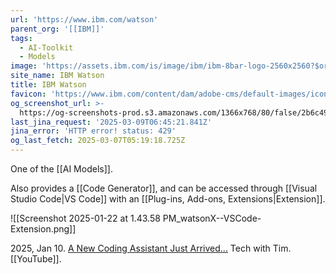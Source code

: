 ```yaml
---
url: 'https://www.ibm.com/watson'
parent_org: '[[IBM]]'
tags:
  - AI-Toolkit
  - Models
image: 'https://assets.ibm.com/is/image/ibm/ibm-8bar-logo-2560x2560?$original$'
site_name: IBM Watson
title: IBM Watson
favicon: 'https://www.ibm.com/content/dam/adobe-cms/default-images/icon-512x512.png'
og_screenshot_url: >-
  https://og-screenshots-prod.s3.amazonaws.com/1366x768/80/false/2b6c490b5bf12de55c4caf7167234c13df7722b1463cab9a930a01d12c5ac939.jpeg
last_jina_request: '2025-03-09T06:45:21.841Z'
jina_error: 'HTTP error! status: 429'
og_last_fetch: 2025-03-07T05:19:18.725Z
---
```

One of the [[AI Models]]. 

Also provides a [[Code Generator]], and can be accessed through [[Visual Studio Code|VS Code]] with an [[Plug-ins,  Add-ons,  Extensions|Extension]]. 

![[Screenshot 2025-01-22 at 1.43.58 PM_watsonX--VSCode-Extension.png]]

2025, Jan 10. [A New Coding Assistant Just Arrived...](https://youtu.be/becL7_JrHSo?si=4m-FFAom6lIPcihK) Tech with Tim. [[YouTube]]. 
